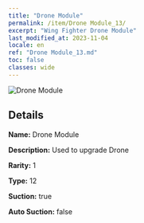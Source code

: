 ```yaml
---
title: "Drone Module"
permalink: /item/Drone Module_13/
excerpt: "Wing Fighter Drone Module"
last_modified_at: 2023-11-04
locale: en
ref: "Drone Module_13.md"
toc: false
classes: wide
---
```



 ![Drone Module](/images/item/Drone_Module_p.png)



## Details

 **Name:** Drone Module 

 **Description:** Used to upgrade Drone

 **Rarity:** 1 

 **Type:** 12 

 **Suction:** true 

 **Auto Suction:** false 


